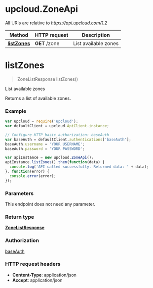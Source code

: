 # upcloud.ZoneApi

All URIs are relative to *https://api.upcloud.com/1.2*

Method | HTTP request | Description
------------- | ------------- | -------------
[**listZones**](ZoneApi.md#listZones) | **GET** /zone | List available zones


<a name="listZones"></a>
# **listZones**
> ZoneListResponse listZones()

List available zones

Returns a list of available zones.

### Example
```javascript
var upcloud = require('upcloud');
var defaultClient = upcloud.ApiClient.instance;

// Configure HTTP basic authorization: baseAuth
var baseAuth = defaultClient.authentications['baseAuth'];
baseAuth.username = 'YOUR USERNAME';
baseAuth.password = 'YOUR PASSWORD';

var apiInstance = new upcloud.ZoneApi();
apiInstance.listZones().then(function(data) {
  console.log('API called successfully. Returned data: ' + data);
}, function(error) {
  console.error(error);
});

```

### Parameters
This endpoint does not need any parameter.

### Return type

[**ZoneListResponse**](ZoneListResponse.md)

### Authorization

[baseAuth](../README.md#baseAuth)

### HTTP request headers

 - **Content-Type**: application/json
 - **Accept**: application/json

